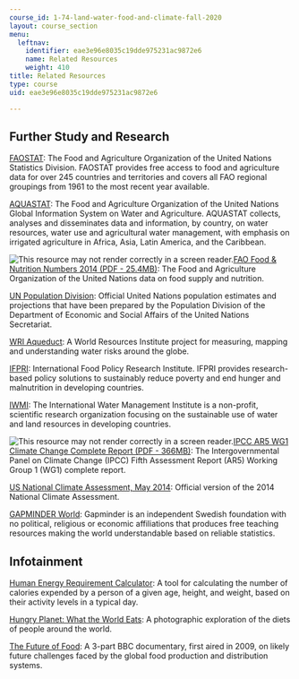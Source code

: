 ```yaml
---
course_id: 1-74-land-water-food-and-climate-fall-2020
layout: course_section
menu:
  leftnav:
    identifier: eae3e96e8035c19dde975231ac9872e6
    name: Related Resources
    weight: 410
title: Related Resources
type: course
uid: eae3e96e8035c19dde975231ac9872e6

---
```


Further Study and Research
--------------------------

[FAOSTAT](http://www.fao.org/faostat/en/#home): The Food and Agriculture Organization of the United Nations Statistics Division. FAOSTAT provides free access to food and agriculture data for over 245 countries and territories and covers all FAO regional groupings from 1961 to the most recent year available.

[AQUASTAT](http://www.fao.org/nr/water/aquastat/main/index.stm): The Food and Agriculture Organization of the United Nations Global Information System on Water and Agriculture. AQUASTAT collects, analyses and disseminates data and information, by country, on water resources, water use and agricultural water management, with emphasis on irrigated agriculture in Africa, Asia, Latin America, and the Caribbean.

![This resource may not render correctly in a screen reader.](/images/inacessible.gif)[FAO Food & Nutrition Numbers 2014 (PDF - 25.4MB)](https://learning-modules.mit.edu/service/materials/groups/248028/files/d1198b41-4143-45a9-9d85-7445278b266c/link?errorRedirect=%2Fmaterials%2Findex.html&download=true): The Food and Agriculture Organization of the United Nations data on food supply and nutrition.

[UN Population Division](https://population.un.org/wpp/): Official United Nations population estimates and projections that have been prepared by the Population Division of the Department of Economic and Social Affairs of the United Nations Secretariat.

[WRI Aqueduct](https://www.wri.org/applications/maps/aqueduct-atlas/#x=8.00&y=0.37&s=ws!20!28!c&t=waterrisk&w=def&g=0&i=BWS-16!WSV-4!SV-2!HFO-4!DRO-4!STOR-8!GW-8!WRI-4!ECOS-2!MC-4!WCG-8!ECOV-2!&tr=ind-1!prj-1&l=3&b=terrain&m=group): A World Resources Institute project for measuring, mapping and understanding water risks around the globe.

[IFPRI](http://www.ifpri.org/): International Food Policy Research Institute. IFPRI provides research-based policy solutions to sustainably reduce poverty and end hunger and malnutrition in developing countries.

[IWMI](http://www.iwmi.cgiar.org/): The International Water Management Institute is a non-profit, scientific research organization focusing on the sustainable use of water and land resources in developing countries.

![This resource may not render correctly in a screen reader.](/images/inacessible.gif)[IPCC AR5 WG1 Climate Change Complete Report (PDF - 366MB)](http://www.climatechange2013.org/images/report/WG1AR5_ALL_FINAL.pdf): The Intergovernmental Panel on Climate Change (IPCC) Fifth Assessment Report (AR5) Working Group 1 (WG1) complete report.

[US National Climate Assessment, May 2014](http://nca2014.globalchange.gov/downloads): Official version of the 2014 National Climate Assessment.

[GAPMINDER World](http://www.gapminder.org/world/#$majorMode=chart$is;shi=t;ly=2003;lb=f;il=t;fs=11;al=30;stl=t;st=t;nsl=t;se=t$wst;tts=C$ts;sp=5.59290322580644;ti=2012$zpv;v=0$inc_x;mmid=XCOORDS;iid=phAwcNAVuyj1jiMAkmq1iMg;by=ind$inc_y;mmid=YCOORDS;iid=phAwcNAVuyj2tPLxKv): Gapminder is an independent Swedish foundation with no political, religious or economic affiliations that produces free teaching resources making the world understandable based on reliable statistics.

Infotainment
------------

[Human Energy Requirement Calculator](http://www.health-calc.com/diet/energy-expenditure-advanced): A tool for calculating the number of calories expended by a person of a given age, height, and weight, based on their activity levels in a typical day. 

[Hungry Planet: What the World Eats](https://time.com/8515/hungry-planet-what-the-world-eats/): A photographic exploration of the diets of people around the world.

[The Future of Food](http://www.bbc.com/future/story/20140206-the-future-of-food): A 3-part BBC documentary, first aired in 2009, on likely future challenges faced by the global food production and distribution systems.